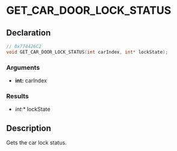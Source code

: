 # GET_CAR_DOOR_LOCK_STATUS

## Declaration
```cpp
// 0x774426C2
void GET_CAR_DOOR_LOCK_STATUS(int carIndex, int* lockState);
```

### Arguments
- **int:** carIndex

### Results
- **int*:** lockState

## Description
Gets the car lock status.